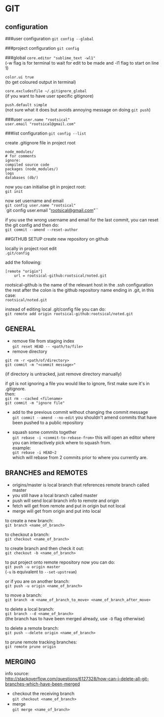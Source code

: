 GIT
===

configuration
-------------
###user configuration
`git config --global`

###project configuration
`git config`

###global
`core.editor "sublime_text -wl1"`  
(-w flag is for terminal to wait for edit to be made and -l1 flag to start on line 1)

`color.ui true`  
(to get coloured output in terminal)

`core.excludesfile ~/.gitignore_global`  
(if you want to have user specific gitignore)

`push.default simple`  
(not sure what it does but avoids annoying message on doing `git push`)

###user
`user.name "rootsical"`  
`user.email "rootsical@gmail.com"`

###list configuration
`git config --list`

create .gitignore file in project root
```
node_modules/
# for comments
ignore:
compiled source code
packages (node_modules/)
logs
databases (db/)
```

now you can initialise git in project root:  
`git init`

now set username and email  
`git config user.name "rootsical"`  
`git config user.email "rootsical@gmail.com"``

if you use the wrong username and email for the last commit, you can reset the git config and then do:  
`git commit --amend --reset-author`

##GITHUB SETUP
create new repository on github

locally in project root edit  
`.git/config`

add the following:  
```
[remote "origin"]
	url = rootsical-github:rootsical/noted.git
```

rootsical-github is the name of the relevant host in the .ssh configuration  
the rest after the colon is the github repository name ending in .git, in this case:  
`rootsical/noted.git`

instead of editing local .git/config file you can do:  
`git remote add origin rootsical-github:rootsical/noted.git`

GENERAL
-------
- remove file from staging index  
`git reset HEAD -- <path/to/file>`
- remove directory  
```
git rm -r <path/of/directory>
git commit -m "<commit message>"
```
(if directory is untracked, just remove directory manually)

if git is not ignoring a file you would like to ignore, first make sure it's in .gitignore.  
then:  
`git rm --cached <filename>`  
`git commit -m "ignore file"`

- add to the previous commit without changing the commit message  
`git commit --amend --no-edit`
you shouldn't amend commits that have been pushed to a public repository

- squash some commits together  
`git rebase -i <commit-to-rebase-from>`
this will open an editor where you can interactively pick where to squash from.  
example:  
`git rebase -i HEAD~2`  
which will rebase from 2 commits prior to where you currently are.

BRANCHES and REMOTES
--------------------
- origins/master is local branch that references remote branch called master
- you still have a local branch called master
- push will send local branch info to remote and origin
- fetch will get from remote and put in origin but not local
- merge will get from origin and put into local

to create a new branch:  
`git branch <name_of_branch>`

to checkout a branch:  
`git checkout <name_of_branch>`

to create branch and then check it out:  
`git checkout -b <name_of_branch>`

to put project onto remote repository now you can do:  
`git push -u origin master`  
(`-u` is equivalent to `--set-upstream`)

or if you are on another branch:  
`git push -u origin <name_of_branch>`

to move a branch:  
`git branch -m <name_of_branch_to_move> <name_of_branch_after_move>`

to delete a local branch:  
`git branch --d <name_of_branch>`  
(the branch has to have been merged already, use `-D` flag otherwise)

to delete a remote branch:  
`git push --delete origin <name_of_branch>`

to prune remote tracking branches:  
`git remote prune origin`


MERGING
-------
info source:  
http://stackoverflow.com/questions/6127328/how-can-i-delete-all-git-branches-which-have-been-merged

- checkout the receiving branch  
`git checkout <name_of_branch>`
- merge  
`git merge <name_of_branch>`